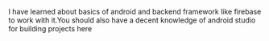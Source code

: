 I have learned about basics of android and backend framework like firebase to work with it.You should also have a decent knowledge of android studio for building projects here
